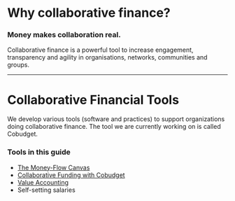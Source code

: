 # Why collaborative finance?

### Money makes collaboration real.

Collaborative finance is a powerful tool to increase engagement, transparency and agility in organisations, networks, communities and groups.

---

# Collaborative Financial Tools

We develop various tools \(software and practices\) to support organizations doing collaborative finance. The tool we are currently working on is called Cobudget.

### Tools in this guide

* [The Money-Flow Canvas](https://greaterthan.gitbooks.io/greaterthan-s-guide-to-collaborative-finance/content/the-money-flow-canvas.html)
* [Collaborative Funding with Cobudget](https://greaterthan.gitbooks.io/greaterthan-s-guide-to-collaborative-finance/content/cobudget.html)
* [Value Accounting](https://greaterthan.gitbooks.io/greaterthan-s-guide-to-collaborative-finance/content/value-accounting.html)
* Self-setting salaries



